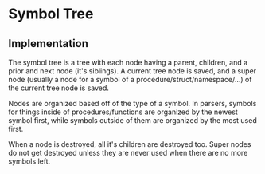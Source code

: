 # Symbol Tree

## Implementation

The symbol tree is a tree with each node having a parent, children, and
a prior and next node (it's siblings). A current tree node is saved, and a
super node (usually a node for a symbol of a
procedure/struct/namespace/...) of the current tree node is saved.

Nodes are organized based off of the type of a symbol. In parsers, symbols for
things inside of procedures/functions are organized by the newest symbol first,
while symbols outside of them are organized by the most used first.

When a node is destroyed, all it's children are destroyed too. Super nodes do
not get destroyed unless they are never used when there are no more symbols
left.

